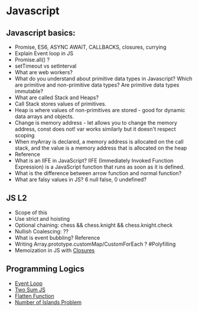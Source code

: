 # Javascript

## Javascript basics:

- Promise, ES6, ASYNC AWAIT, CALLBACKS, closures, currying
- Explain Event loop in JS
- Promise.all() ?
- setTimeout vs setInterval
- What are web workers?
- What do you understand about primitive data types in Javascript? Which are primitive and non-primitive data types? Are primitive data types immutable?
- What are called Stack and Heaps?
- Call Stack stores values of primitives.
- Heap is where values of non-primitives are stored - good for dynamic data arrays and objects.
- Change is memory address - let allows you to change the memory address, const does not! var works similarly but it doesn't respect scoping
- When myArray is declared, a memory address is allocated on the call stack, and the value is a memory address that is allocated on the heap
- Reference
- What is an IIFE in JavaScript? IIFE (Immediately Invoked Function Expression) is a JavaScript function that runs as soon as it is defined.
- What is the difference between arrow function and normal function?
- What are falsy values in JS? 6 null false, 0 undefined?

## JS L2
- Scope of this
- Use strict and hoisting
- Optional chaining: chess && chess.knight && chess.knight.check
- Nullish Coalescing: ??
- What is event bubbling? Reference
- Writing Array.prototype.customMap/CustomForEach ? #Polyfilling
- Memoization in JS with [Closures](https://scotch.io/tutorials/understanding-memoization-in-javascript)

## Programming Logics
- [Event Loop](https://gist.github.com/shubham43MP/d681b985985d3f549647e9f6a681cbcc)
- [Two Sum JS](https://gist.github.com/shubham43MP/9c5c784260900c2c9960b4d32e5d160e)
- [Flatten Function](https://gist.github.com/shubham43MP/b619296b1d53aa821339ee34f4cb8436)
- [Number of Islands Problem](https://gist.github.com/shubham43MP/5d9240013b65cb066b7ceecb7980b842)
